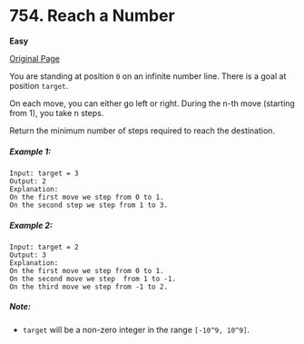 # 754. Reach a Number

**Easy**

[Original Page](https://leetcode.com/problems/reach-a-number/)

You are standing at position `0` on an infinite number line. There is a goal at position `target`.

On each move, you can either go left or right. During the n-th move (starting from 1), you take n steps.

Return the minimum number of steps required to reach the destination.

##### Example 1:
```
Input: target = 3
Output: 2
Explanation:
On the first move we step from 0 to 1.
On the second step we step from 1 to 3.
```

##### Example 2:
```
Input: target = 2
Output: 3
Explanation:
On the first move we step from 0 to 1.
On the second move we step  from 1 to -1.
On the third move we step from -1 to 2.
```

##### Note:
- `target` will be a non-zero integer in the range `[-10^9, 10^9]`.